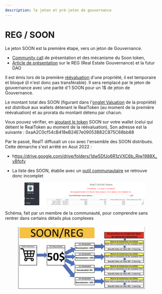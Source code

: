 ```yaml
---
description: le jeton et pré-jeton de gouvernance
---
```


# REG / SOON

Le jeton SOON est la première étape, vers un jeton de Gouvernance.

* [Community call](https://www.youtube.com/watch?v=YJGj2JcSu6c\&t=632s) de présentation et des mécanisme du Soon token,
* [Article de présentation](https://medium.com/realtplatform-%C3%A9dition-fran%C3%A7aise/realt-inc-d%C3%A9voile-enfin-son-token-de-gouvernance-le-reg-58a046eabddb) sur le REG (Real Estate Gouvernance) et la futur DAO

Il est émis lors de la première [réévaluation](reevaluation.md) d'une propriété, il est temporaire et bloqué (il n'est donc pas transférable). Il sera remplacé par le jeton de gouvernance avec une parité d'1 SOON pour un 1$ de jeton de Gouvernance.

Le montant total des SOON (figurant dans l'[onglet Valuation](reevaluation.md) de la propriété) est distribué aux wallets détenant le RealToken (au moment de la première réévaluation) et au prorata du montant détenu par chacun.

Vous pouvez vérifier, en [ajoutant le token](../portefeuille/metamask/ajout-dun-token.md) SOON sur votre wallet (celui qui détient le RealToken au moment de la réévaluation), Son adresse est la suivante : 0xaA2C0cf54cB418eB24E7e09053B82C875C68bb88

Par le passé, RealT diffusait un csv avec l'ensemble des SOON distribués. Cette démarche s'est arrêté en Aout 2022 :

* h[ttps://drive.google.com/drive/folders/1dw5DfJo6R1zVXC6b\_Rjw1988X\_yBfpfv](https://drive.google.com/drive/folders/1dw5DfJo6R1zVXC6b\_Rjw1988X\_yBfpfv)
*   La liste des SOON, établie avec un [outil communautaire](https://www.cryptalloc.com/realtsoon/) se retrouve donc incomplet \
    &#x20;                       &#x20;



    <figure><img src="../../.gitbook/assets/image (18).png" alt=""><figcaption></figcaption></figure>

Schéma, fait par un membre de la communauté, pour comprendre sans rentrer dans certains détails plus complexes&#x20;

<figure><img src="../../.gitbook/assets/image (98).png" alt=""><figcaption></figcaption></figure>
